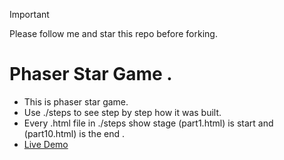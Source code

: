 > [!Important]
> Please follow me and star this repo before forking.


# Phaser Star Game .

 - This is phaser star game.
 - Use ./steps to see step by step how it was built.
 - Every .html file in ./steps show stage (part1.html) is start and (part10.html) is the end .
 - <a href="https://phaser-star-game.vercel.app">Live Demo</a>
